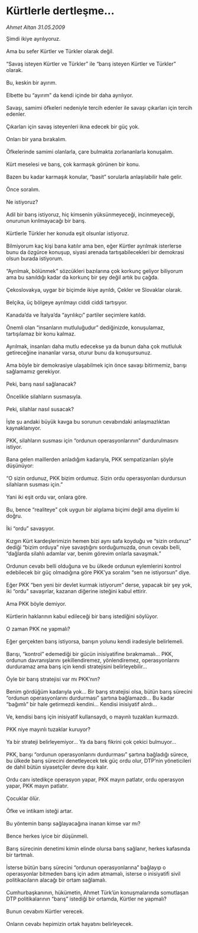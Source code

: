 # Kürtlerle dertleşme...

*Ahmet Altan 31.05.2009*

<div class="taraf_structure_2col_1zq">
<div class="margen_n">



 <p>Şimdi ikiye ayrılıyoruz. <br/><br/>Ama bu sefer Kürtler ve Türkler olarak değil. <br/><br/>“Savaş isteyen Kürtler ve Türkler” ile “barış isteyen Kürtler ve Türkler” olarak. <br/><br/>Bu, keskin bir ayırım. <br/><br/>Elbette bu “ayırım” da kendi içinde bir daha ayrılıyor. <br/><br/>Savaşı, samimi öfkeleri nedeniyle tercih edenler ile savaşı çıkarları için tercih edenler. <br/><br/>Çıkarları için savaş isteyenleri ikna edecek bir güç yok. <br/><br/>Onları bir yana bırakalım. <br/><br/>Öfkelerinde samimi olanlarla, çare bulmakta zorlananlarla konuşalım. <br/><br/>Kürt meselesi ve barış, çok karmaşık görünen bir konu. <br/><br/>Bazen bu kadar karmaşık konular, “basit” sorularla anlaşılabilir hale gelir. <br/><br/>Önce soralım. <br/><br/>Ne istiyoruz? <br/><br/>Adil bir barış istiyoruz, hiç kimsenin yüksünmeyeceği, incinmeyeceği, onurunun kırılmayacağı bir barış. <br/><br/>Kürtlerle Türkler her konuda eşit olsunlar istiyoruz. <br/><br/>Bilmiyorum kaç kişi bana katılır ama ben, eğer Kürtler ayrılmak isterlerse bunu da özgürce konuşup, siyasi arenada tartışabilecekleri bir demokrasi olsun burada istiyorum. <br/><br/>“Ayrılmak, bölünmek” sözcükleri bazılarına çok korkunç geliyor biliyorum ama bu sanıldığı kadar da korkunç bir şey değil artık bu çağda. <br/><br/>Çekoslovakya, uygar bir biçimde ikiye ayrıldı, Çekler ve Slovaklar olarak. <br/><br/>Belçika, üç bölgeye ayrılmayı ciddi ciddi tartışıyor. <br/><br/>Kanada’da ve İtalya’da “ayrılıkçı” partiler seçimlere katıldı. <br/><br/>Önemli olan “insanların mutluluğudur” dediğinizde, konuşulamaz, tartışılamaz bir konu kalmaz. <br/><br/>Ayrılmak, insanları daha mutlu edecekse ya da bunun daha çok mutluluk getireceğine inananlar varsa, oturur bunu da konuşursunuz. <br/><br/>Ama böyle bir demokrasiye ulaşabilmek için önce savaşı bitirmemiz, barışı sağlamamız gerekiyor. <br/><br/>Peki, barış nasıl sağlanacak? <br/><br/>Öncelikle silahların susmasıyla. <br/><br/>Peki, silahlar nasıl susacak? <br/><br/>İşte şu andaki büyük kavga bu sorunun cevabındaki anlaşmazlıktan kaynaklanıyor. <br/><br/>PKK, silahların susması için “ordunun operasyonlarının” durdurulmasını istiyor. <br/><br/>Bana gelen maillerden anladığım kadarıyla, PKK sempatizanları şöyle düşünüyor: <br/><br/>“O sizin ordunuz, PKK bizim ordumuz. Sizin ordu operasyonları durdursun silahların susması için.” <br/><br/>Yani iki eşit ordu var, onlara göre. <br/><br/>Bu, bence “realiteye” çok uygun bir algılama biçimi değil ama diyelim ki doğru. <br/><br/>İki “ordu” savaşıyor. <br/><br/>Kızgın Kürt kardeşlerimizin hemen bizi aynı safa koyduğu ve “sizin ordunuz” dediği “bizim orduya” niye savaştığını sorduğumuzda, onun cevabı belli, “dağlarda silahlı adamlar var, benim görevim onlarla savaşmak.” <br/><br/>Ordunun cevabı belli olduğuna ve bu ülkede ordunun eylemlerini kontrol edebilecek bir güç olmadığına göre PKK’ya soralım “sen ne istiyorsun” diye. <br/><br/>Eğer PKK “ben yeni bir devlet kurmak istiyorum” derse, yapacak bir şey yok, iki “ordu” savaşırlar, kazanan diğerine isteğini kabul ettirir. <br/><br/>Ama PKK böyle demiyor. <br/><br/>Kürtlerin haklarının kabul edileceği bir barış istediğini söylüyor. <br/><br/>O zaman PKK ne yapmalı? <br/><br/>Eğer gerçekten barış istiyorsa, barışın yolunu kendi iradesiyle belirlemeli. <br/><br/>Barışı, “kontrol” edemediği bir gücün inisiyatifine bırakmamalı... PKK, ordunun davranışlarını şekillendiremez, yönlendiremez, operasyonlarını durduramaz ama barış için kendi stratejisini belirleyebilir... <br/><br/>Öyle bir barış stratejisi var mı PKK’nın? <br/><br/>Benim gördüğüm kadarıyla yok... Bir barış stratejisi olsa, bütün barış sürecini “ordunun operasyonlarını durdurması” şartına bağlamazdı... Bu kadar “bağımlı” bir hale getirmezdi kendini... Kendisi inisiyatif alırdı... <br/><br/>Ve, kendisi barış için inisiyatif kullansaydı, o mayınlı tuzakları kurmazdı. <br/><br/>PKK niye mayınlı tuzaklar kuruyor? <br/><br/>Ya bir strateji belirleyemiyor... Ya da barış fikrini çok çekici bulmuyor... <br/><br/>PKK, barışı “ordunun operasyonlarını durdurması” şartına bağladığı sürece, bu ülkede barış sürecini denetleyecek tek güç ordu olur, DTP’nin yöneticileri de dahil bütün siyasetçiler devre dışı kalır. <br/><br/>Ordu canı istedikçe operasyon yapar, PKK mayın patlatır, ordu operasyon yapar, PKK mayın patlatır. <br/><br/>Çocuklar ölür. <br/><br/>Öfke ve intikam isteği artar. <br/><br/>Bu yöntemin barışı sağlayacağına inanan kimse var mı? <br/><br/>Bence herkes iyice bir düşünmeli. <br/><br/>Barış sürecinin denetimi kimin elinde olursa barış sağlanır, herkes kafasında bir tartmalı. <br/><br/>İsterse bütün barış sürecini “ordunun operasyonlarına” bağlayıp o operasyonlar bitmeden barış için adım atmamalı, isterse o inisiyatifi sivil politikacıların alacağı bir ortam sağlamalı. <br/><br/>Cumhurbaşkanının, hükümetin, Ahmet Türk’ün konuşmalarında somutlaşan DTP politikalarının “barış” istediği bir ortamda, Kürtler ne yapmalı? <br/><br/>Bunun cevabını Kürtler verecek. <br/><br/>Onların cevabı hepimizin ortak hayatını belirleyecek.</p>
<br/>
<br/>
<br/>



<br/>


<div id="taraf_not">
</div>

</div>


</div>
